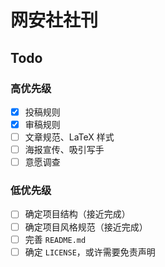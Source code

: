 # 网安社社刊

## Todo

### 高优先级

- [x] 投稿规则
- [x] 审稿规则
- [ ] 文章规范、LaTeX 样式
- [ ] 海报宣传、吸引写手
- [ ] 意愿调查

### 低优先级

- [ ] 确定项目结构（接近完成）
- [ ] 确定项目风格规范（接近完成）
- [ ] 完善 `README.md`
- [ ] 确定 `LICENSE`，或许需要免责声明
